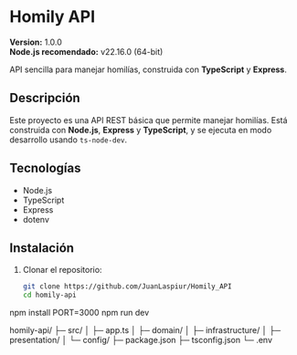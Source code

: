 # Homily API
**Version:** 1.0.0  
**Node.js recomendado:** v22.16.0 (64-bit)

API sencilla para manejar homilías, construida con **TypeScript** y **Express**.

## Descripción

Este proyecto es una API REST básica que permite manejar homilías. Está construida con **Node.js**, **Express** y **TypeScript**, y se ejecuta en modo desarrollo usando `ts-node-dev`.

## Tecnologías

- Node.js
- TypeScript
- Express
- dotenv

## Instalación

1. Clonar el repositorio:
   ```bash
   git clone https://github.com/JuanLaspiur/Homily_API
   cd homily-api

npm install
PORT=3000
npm run dev

homily-api/
├─ src/
│  ├─ app.ts
│  ├─ domain/
│  ├─ infrastructure/
│  ├─ presentation/
│  └─ config/
├─ package.json
├─ tsconfig.json
└─ .env
